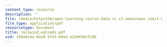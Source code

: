 ```yaml
---
content_type: resource
description: ''
file: /media/https%3A/open-learning-course-data-rc.s3.amazonaws.com/1-051-structural-engineering-design-fall-2003/294abc6a0aa95fe569eda2a9436c51db_rec1wind_eqloads.pdf
file_type: application/pdf
resourcetype: Document
title: rec1wind_eqloads.pdf
uid: 294abc6a-0aa9-5fe5-69ed-a2a9436c51db
---
```

